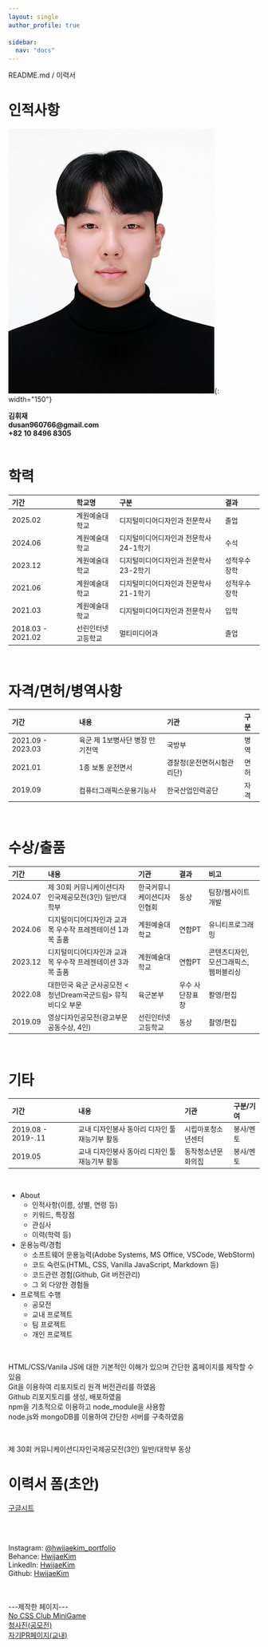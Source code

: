 ```yaml
---
layout: single
author_profile: true

sidebar:
  nav: "docs"
---
```

README.md / 이력서

# 인적사항   

![profile](/assets/images/profile_real.jpeg){: width="150"}
<div style="font-weight: bold">
김휘재 <br>
dusan960766@gmail.com <br>
+82 10 8496 8305

</div>




<br>

# 학력

| 기간              	| 학교명             	| 구분                          	        | 결과       	|
|:-------------------	|:--------------------	|:-------------------------------	        |:----------	|
| 2025.02           	| 계원예술대학교     	| 디지털미디어디자인과 전문학사         	| 졸업 	        |
| 2024.06               | 계원예술대학교        | 디지털미디어디자인과 전문학사 24-1학기    | 수석          |
| 2023.12               | 계원예술대학교        | 디지털미디어디자인과 전문학사 23-2학기    | 성적우수장학  |
| 2021.06               | 계원예술대학교        | 디지털미디어디자인과 전문학사 21-1학기    | 성적우수장학  |
| 2021.03           	| 계원예술대학교     	| 디지털미디어디자인과 전문학사         	| 입학         	|
| 2018.03 - 2021.02 	| 선린인터넷<br>고등학교 	| 멀티미디어과                          	| 졸업         	|
   
<br>

   

# 자격/면허/병역사항

| 기간              	| 내용                               	| 기관                             	| 구분        	|
|:-------------------	|:--------------------               	|:-------------------------------   |:----------	|
| 2021.09 - 2023.03    	| 육군 제 1보병사단 병장 만기전역     	| 국방부                        	| 병역   	    |
| 2021.01           	| 1종 보통 운전면서     	            | 경찰청(운전면허시험관리단)    	| 면허      	|
| 2019.09           	| 컴퓨터그래픽스운용기능사 	            | 한국산업인력공단               	| 자격       	|

   
   
<br>

# 수상/출품

| 기간     	| 내용                                                         | 기관                       |   결과           | 비고                                   |
|:--------	|:--------------------	                                       |:------------------         |:----------       |:------                                 |
| 2024.07  	| 제 30회 커뮤니케이션디자인국제공모전(3인) 일반/대학부        | 한국커뮤니케이션디자인협회 | 동상   	       | 팀장/웹사이트 개발                     |
| 2024.06   | 디지털미디어디자인과 교과목 우수작 프레젠테이션 1과목 출품   | 계원예술대학교             | 연합PT           | 유니티프로그래밍                       |
| 2023.12   | 디지털미디어디자인과 교과목 우수작 프레젠테이션 3과목 출품   | 계원예술대학교             | 연합PT           | 콘텐츠디자인, 모션그래픽스, 웹퍼블리싱 |
| 2022.08   | 대한민국 육군 군사공모전 <청년Dream국군드림> 뮤직비디오 부문 | 육군본부    	            | 우수 사단장표창  | 퐐영/편집                              |
| 2019.09   | 영상디자인공모전(광고부문 공동수상, 4인) 	                   | 선린인터넷고등학교        	| 동상             | 촬영/편집                              |



   
   
<br>

# 기타 

| 기간                 | 내용                                             | 기관                 | 구분/기여        |
|:---                  |:---                                              |:---                  |:---              |
| 2019.08 - 2019-.11   | 교내 디자인봉사 동아리 디자인 툴 재능기부 활동   | 시립마포청소년센터   | 봉사/멘토        |
| 2019.05              | 교내 디자인봉사 동아리 디자인 툴 재능기부 활동   | 동작청소년문화의집   | 봉사/멘토        |


   
<br>


- About
    - 인적사항(이름, 성별, 연령 등)
    - 키워드, 특장점
    - 관심사
    - 이력(학력 등)
- 운용능력/경험
    - 소프트웨어 운용능력(Adobe Systems, MS Office, VSCode, WebStorm)
    - 코드 숙련도(HTML, CSS, Vanilla JavaScript, Markdown 등)
    - 코드관련 경험(Github, Git 버전관리)
    - 그 외 다양한 경험들
- 프로젝트 수행
    - 공모전
    - 교내 프로젝트
    - 팀 프로젝트
    - 개인 프로젝트

<br>

HTML/CSS/Vanila JS에 대한 기본적인 이해가 있으며 간단한 홈페이지를 제작할 수 있음   
Git을 이용하여 리포지토리 원격 버전관리를 하였음   
Github 리포지토리를 생성, 배포하였음   
npm을 기초적으로 이용하고 node_module을 사용함   
node.js와 mongoDB를 이용하여 간단한 서버를 구축하였음

   
   
<br>
   
제 30회 커뮤니케이션디자인국제공모전(3인) 일반/대학부 동상   



# 이력서 폼(초안)   
[구글시트][googlesheet]

<br><br>

Instagram: [@hwijaekim_portfolio][instagram-portfolio]   
Behance: [HwijaeKim][behance]   
LinkedIn: [HwijaeKim][linkedin]   
Github: [HwijaeKim][github]   
<br><br>

---제작한 페이지---   
[No CSS Club MiniGame][nocssclub]   
[청사진(공모전)][blueprint]   
[자기PR페이지(교내)][unionpt]


[instagram-portfolio]: https://instagram.com/hwijae_portfolio
[behance]: https://www.behance.net/hwijaekim
[linkedin]: https://www.linkedin.com/in/hwijaekim/
[github]: https://github.com/HwijaeKim

[nocssclub]: https://hwijaekim.github.io/nocssclub_minigame
[blueprint]: https://hwijaekim.github.io/blueprint2024
[unionpt]: https://hwijaekim.github.io/unionpt.github.io

[googlesheet]: https://docs.google.com/spreadsheets/d/16iekyjOCZ4u5HfsAWDzgVfGrRHkdvQHLVTnzvRlXRsc/edit?gid=0#gid=0